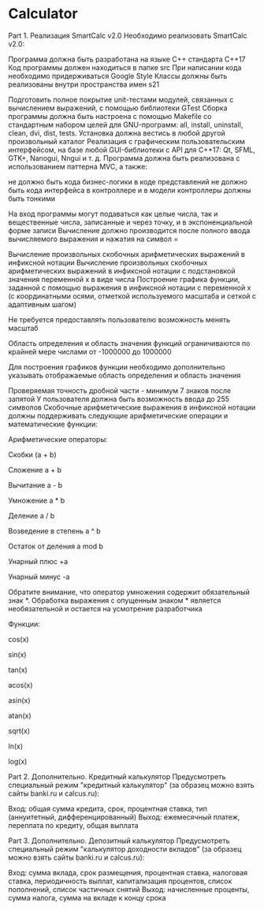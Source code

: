 # Calculator
Part 1. Реализация SmartCalc v2.0
Необходимо реализовать SmartCalc v2.0:

Программа должна быть разработана на языке C++ стандарта C++17
Код программы должен находиться в папке src
При написании кода необходимо придерживаться Google Style
Классы должны быть реализованы внутри пространства имен s21

Подготовить полное покрытие unit-тестами модулей, связанных с вычислением выражений, c помощью библиотеки GTest
Сборка программы должна быть настроена с помощью Makefile со стандартным набором целей для GNU-программ: all, install, uninstall, clean, dvi, dist, tests. Установка должна вестись в любой другой произвольный каталог
Реализация с графическим пользовательским интерфейсом, на базе любой GUI-библиотеки с API для C++17: Qt, SFML, GTK+, Nanogui, Nngui и т. д.
Программа должна быть реализована с использованием паттерна MVC, а также:

не должно быть кода бизнес-логики в коде представлений
не должно быть кода интерфейса в контроллере и в модели
контроллеры должны быть тонкими


На вход программы могут подаваться как целые числа, так и вещественные числа, записанные и через точку, и в экспоненциальной форме записи
Вычисление должно производится после полного ввода вычисляемого выражения и нажатия на символ =

Вычисление произвольных скобочных арифметических выражений в инфиксной нотации
Вычисление произвольных скобочных арифметических выражений в инфиксной нотации с подстановкой значения переменной x в виде числа
Построение графика функции, заданной с помощью выражения в инфиксной нотации с переменной x  (с координатными осями, отметкой используемого масштаба и сеткой с адаптивным шагом)

Не требуется предоставлять пользователю возможность менять масштаб


Область определения и область значения функций ограничиваются по крайней мере числами от -1000000 до 1000000

Для построения графиков функции необходимо дополнительно указывать отображаемые область определения и область значения


Проверяемая точность дробной части - минимум 7 знаков после запятой
У пользователя должна быть возможность ввода до 255 символов
Скобочные арифметические выражения в инфиксной нотации должны поддерживать следующие арифметические операции и математические функции:


Арифметические операторы:

Скобки
(a + b)


Сложение
a + b


Вычитание
a - b


Умножение
a * b


Деление
a / b


Возведение в степень
a ^ b


Остаток от деления
a mod b


Унарный плюс
+a

Унарный минус
-a


Обратите внимание, что оператор умножения содержит обязательный знак *. Обработка выражения с опущенным знаком * является необязательной и остается на усмотрение разработчика


Функции:

cos(x)

sin(x)

tan(x)

acos(x)

asin(x)

atan(x)

sqrt(x)

ln(x)

log(x)



Part 2. Дополнительно. Кредитный калькулятор
Предусмотреть специальный режим "кредитный калькулятор" (за образец можно взять сайты banki.ru и calcus.ru):

Вход: общая сумма кредита, срок, процентная ставка, тип (аннуитетный, дифференцированный)
Выход: ежемесячный платеж, переплата по кредиту, общая выплата


Part 3. Дополнительно. Депозитный калькулятор
Предусмотреть специальный режим "калькулятор доходности вкладов" (за образец можно взять сайты banki.ru и calcus.ru):

Вход: сумма вклада, срок размещения, процентная ставка, налоговая ставка, периодичность выплат, капитализация процентов, список пополнений, список частичных снятий
Выход: начисленные проценты, сумма налога, сумма на вкладе к концу срока
